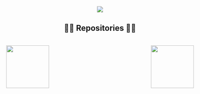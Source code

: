 <h1 align="center">
  <a href="https://git.io/typing-svg">
    <img src="https://readme-typing-svg.herokuapp.com/?lines=Hello,+There!+👋;This+is+Lithap....;Nice+to+meet+you!&center=true&size=30">
  </a>
</h1>
<h2 align="center">👨‍💻 Repositories 👨‍💻</h2>
<br>
<div width="100%" align="center">
  <a align="left" href="https://github.com/Lithap/DBSAPI" title="Algorithms"><img align="left" height="115" src="https://github-readme-stats.vercel.app/api/pin/?username=Lithap-anka&repo=Algorithms&theme=react&border_color=61dafb&border_radius=10"></a><a align="right" href="https://github.com/Lithap-anka/DataStructures" title="Data Structures"><img align="right" height="115" src="https://github-readme-stats.vercel.app/api/pin/?username=Lithap-anka&repo=DataStructures&theme=react&border_color=61dafb&border_radius=10"></a>
</h4>
